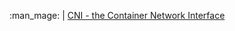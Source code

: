 :man_mage:     | [CNI - the Container Network Interface](https://github.com/containernetworking/cni)</br>